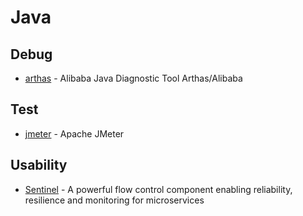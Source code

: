 # Java


## Debug

- [arthas](https://github.com/alibaba/arthas) - Alibaba Java Diagnostic Tool Arthas/Alibaba

## Test

- [jmeter](https://github.com/apache/jmeter) - Apache JMeter

## Usability

- [Sentinel](https://github.com/alibaba/Sentinel) - A powerful flow control component enabling reliability, resilience and monitoring for microservices